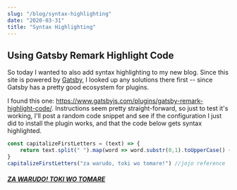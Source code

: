 ```yaml
---
slug: "/blog/syntax-highlighting"
date: "2020-03-31"
title: "Syntax Highlighting"
---
```

## Using Gatsby Remark Highlight Code

So today I wanted to also add syntax highlighting to my new blog.  Since this site is powered by <a href="https://www.gatsbyjs.com/" rel="noreferrer" target="_blank">Gatsby</a>, I looked up any solutions there first -- since Gatsby has a pretty good ecosystem for plugins.  

I found this one: <a href="https://www.gatsbyjs.com/plugins/gatsby-remark-highlight-code/" rel="noreferrer" target="_blank">https://www.gatsbyjs.com/plugins/gatsby-remark-highlight-code/</a>.  Instructions seem pretty straight-forward, so just to test it's working, I'll post a random code snippet and see if the configuration I just did to install the plugin works, and that the code below gets syntax highlighted.

```js
const capitalizeFirstLetters = (text) => {
    return text.split(" ").map(word => word.substr(0,1).toUpperCase() + word.substr(1)).join(" ");
}
capitalizeFirstLetters("za warudo, toki wo tomare!") //jojo reference
```

<div class="text-center emb-img">
<blockquote class="imgur-embed-pub" lang="en" data-id="a/qOmhg" data-context="false" ></blockquote>
<h5><a href="https://www.youtube.com/watch?v=VtzvlXL9gXk" target="_blank" rel="noreferrer">ZA WARUDO! TOKI WO TOMARE</a></h5>
</div>